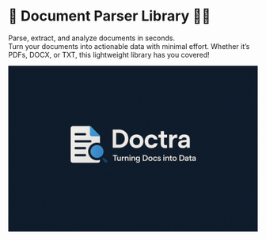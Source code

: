 # 🚀 **Document Parser Library** 📑🔎

Parse, extract, and analyze documents in seconds.   
Turn your documents into actionable data with minimal effort. Whether it’s PDFs, DOCX, or TXT, this lightweight library has you covered!

![Doctra_Logo.png](assets/Doctra_Logo.png)